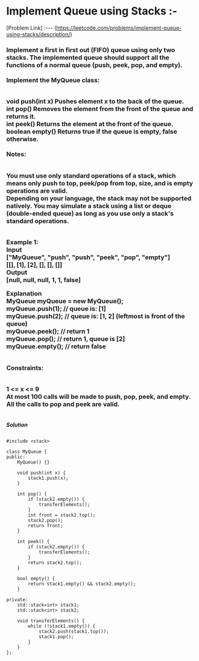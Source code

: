 # Implement Queue using Stacks :-

[Problem Link] :--- (https://leetcode.com/problems/implement-queue-using-stacks/description/)

<h3>
Implement a first in first out (FIFO) queue using only two stacks. The implemented queue should support all the functions of a normal queue (push, peek, pop, and empty).
<br><br>
Implement the MyQueue class:<br><br>

void push(int x) Pushes element x to the back of the queue.<br>
int pop() Removes the element from the front of the queue and returns it.<br>
int peek() Returns the element at the front of the queue.<br>
boolean empty() Returns true if the queue is empty, false otherwise.<br><br>
Notes:<br><br>

You must use only standard operations of a stack, which means only push to top, peek/pop from top, size, and is empty operations are valid.<br>
Depending on your language, the stack may not be supported natively. You may simulate a stack using a list or deque (double-ended queue) as long as you use only a stack's standard operations.<br><br>

Example 1:<br>
Input<br>
["MyQueue", "push", "push", "peek", "pop", "empty"]<br>
[[], [1], [2], [], [], []]<br>
Output<br>
[null, null, null, 1, 1, false]<br>

Explanation<br>
MyQueue myQueue = new MyQueue();<br>
myQueue.push(1); // queue is: [1]<br>
myQueue.push(2); // queue is: [1, 2] (leftmost is front of the queue)<br>
myQueue.peek(); // return 1<br>
myQueue.pop(); // return 1, queue is [2]<br>
myQueue.empty(); // return false<br><br>
 

Constraints:<br><br>

1 <= x <= 9<br>
At most 100 calls will be made to push, pop, peek, and empty.<br>
All the calls to pop and peek are valid.<br><br>
  
</h3>

***Solution***

```

#include <stack>

class MyQueue {
public:
    MyQueue() {}
    
    void push(int x) {
        stack1.push(x);
    }
    
    int pop() {
        if (stack2.empty()) {
            transferElements();
        }
        int front = stack2.top();
        stack2.pop();
        return front;
    }
    
    int peek() {
        if (stack2.empty()) {
            transferElements();
        }
        return stack2.top();
    }
    
    bool empty() {
        return stack1.empty() && stack2.empty();
    }

private:
    std::stack<int> stack1;
    std::stack<int> stack2;
    
    void transferElements() {
        while (!stack1.empty()) {
            stack2.push(stack1.top());
            stack1.pop();
        }
    }
};

```
